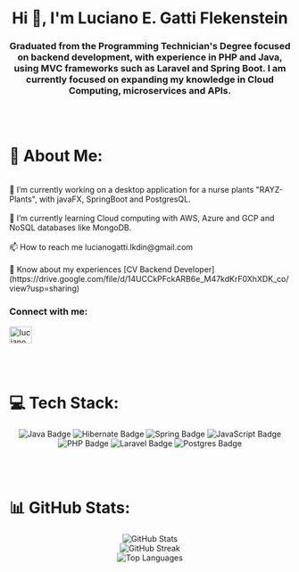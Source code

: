<h1 align="center">Hi 👋, I'm Luciano E. Gatti Flekenstein</h1>

<h3 align="center">Graduated from the Programming Technician's Degree focused on backend development, with experience in PHP and Java, using MVC frameworks such as Laravel and Spring Boot.
I am currently focused on expanding my knowledge in Cloud Computing, microservices and APIs.</h3>

<br>
<br>
<h1>💫 About Me:</h1>
<br>🔭 I’m currently working on a desktop application for a nurse plants "RAYZ-Plants", with javaFX, SpringBoot and PostgresQL.<br>
<br>🌱 I’m currently learning Cloud computing with AWS, Azure and GCP and NoSQL databases like MongoDB.<br>
<br>📫 How to reach me lucianogatti.lkdin@gmail.com<br>
<br>📄 Know about my experiences [CV Backend Developer](https://drive.google.com/file/d/14UCCkPFckARB6e_M47kdKrF0XhXDK_co/view?usp=sharing)

<h3 align="left">Connect with me:</h3>
<p align="left">
<a href="https://www.linkedin.com/in/luciano-gatti-software-developer/" target="blank"><img align="center" src="https://raw.githubusercontent.com/rahuldkjain/github-profile-readme-generator/master/src/images/icons/Social/linked-in-alt.svg" alt="luciano gatti" height="30" width="40" /></a>
</p>
<br>
<br>
<h1>💻 Tech Stack:</h1> 
<p align="center">
  <img src="https://img.shields.io/badge/java-%23ED8B00.svg?style=for-the-badge&logo=openjdk&logoColor=white" alt="Java Badge">
  <img src="https://img.shields.io/badge/Hibernate-59666C?style=for-the-badge&logo=Hibernate&logoColor=white" alt="Hibernate Badge">
  <img src="https://img.shields.io/badge/spring-%236DB33F.svg?style=for-the-badge&logo=spring&logoColor=white" alt="Spring Badge">
  <img src="https://img.shields.io/badge/javascript-%23323330.svg?style=for-the-badge&logo=javascript&logoColor=%23F7DF1E" alt="JavaScript Badge">
  <img src="https://img.shields.io/badge/php-%23777BB4.svg?style=for-the-badge&logo=php&logoColor=white" alt="PHP Badge">
  <img src="https://img.shields.io/badge/laravel-%23FF2D20.svg?style=for-the-badge&logo=laravel&logoColor=white" alt="Laravel Badge">
  <img src="https://img.shields.io/badge/postgres-%23316192.svg?style=for-the-badge&logo=postgresql&logoColor=white" alt="Postgres Badge">
</p>
<br>
<br>
<h1>📊 GitHub Stats:</h1>
<p align="center">
  <img src="https://github-readme-stats.vercel.app/api?username=Luciano-Gatti&theme=transparent&hide_border=false&include_all_commits=true&count_private=true" alt="GitHub Stats"/><br/>
  <img src="https://github-readme-streak-stats.herokuapp.com/?user=Luciano-Gatti&theme=transparent&hide_border=false" alt="GitHub Streak"/><br/>
  <img src="https://github-readme-stats.vercel.app/api/top-langs/?username=Luciano-Gatti&theme=transparent&hide_border=false&include_all_commits=true&count_private=true&layout=compact" alt="Top Languages"/>
</p>
  




<!-- Proudly created with GPRM ( https://gprm.itsvg.in ) -->

<!---
Luciano-Gatti/Luciano-Gatti is a ✨ special ✨ repository because its `README.md` (this file) appears on your GitHub profile.
You can click the Preview link to take a look at your changes.
--->
